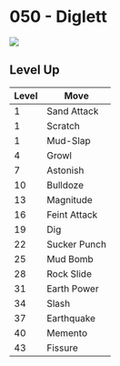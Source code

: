 # 050 - Diglett
![][050]

## Level Up

Level | Move
---   | ---
  1   | Sand Attack
  1   | Scratch
  1   | Mud-Slap
  4   | Growl
  7   | Astonish
 10   | Bulldoze
 13   | Magnitude
 16   | Feint Attack
 19   | Dig
 22   | Sucker Punch
 25   | Mud Bomb
 28   | Rock Slide
 31   | Earth Power
 34   | Slash
 37   | Earthquake
 40   | Memento
 43   | Fissure



[050]: /img/pokemon/050.png
